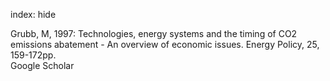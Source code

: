 index: hide

<div class="Citation">

  <div class="Citation-body">
    <div class="Citation-text">Grubb, M, 1997: Technologies, energy systems and the timing of CO2 emissions abatement - An overview of economic issues. <span class="Article-journal">Energy Policy, </span><span class="Article-volume">25, </span>159-172pp.</div>
    <div class="Citation-links">
      <div class="CitationLink" data-href="https://scholar.google.com/scholar?q=Technologies%2C+energy+systems+and+the+timing+of+CO2+emissions+abatement+-+An+overview+of+economic+issues">
        <div class="CitationLink-icon CitationLink-Scholar"></div>
        <div class="CitationLink-text">Google Scholar</div>
      </div>
    </div>
  </div>
</div>


<div class="Citation-copy">

</div>